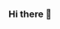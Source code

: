 ### Hi there 👋

<!--
[![My GitHub Stats](https://github-readme-stats.vercel.app/api/?username=algent-al&count_private=true&theme=tokyonight&showicons=true)]()
-->

<!--
**algent-al/algent-al** is a ✨ _special_ ✨ repository because its `README.md` (this file) appears on your GitHub profile.

Here are some ideas to get you started:

- 🔭 I’m currently working on ...
- 🌱 I’m currently learning ...
- 👯 I’m looking to collaborate on ...
- 🤔 I’m looking for help with ...
- 💬 Ask me about ...
- 📫 How to reach me: ...
- 😄 Pronouns: ...
- ⚡ Fun fact: ...
-->
